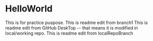 # HelloWorld
This is for practice puspose.
This is readme edit from branch1
This is readme edit from GitHub DeskTop -- that means it is modified in local/working repo.
This is readme edit from localRepoBranch
